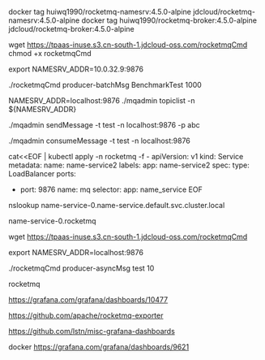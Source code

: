 

docker tag huiwq1990/rocketmq-namesrv:4.5.0-alpine jdcloud/rocketmq-namesrv:4.5.0-alpine
docker tag huiwq1990/rocketmq-broker:4.5.0-alpine  jdcloud/rocketmq-broker:4.5.0-alpine


wget https://tpaas-inuse.s3.cn-south-1.jdcloud-oss.com/rocketmqCmd
chmod +x rocketmqCmd


export NAMESRV_ADDR=10.0.32.9:9876


./rocketmqCmd producer-batchMsg BenchmarkTest 1000

NAMESRV_ADDR=localhost:9876
./mqadmin topiclist -n ${NAMESRV_ADDR}



./mqadmin sendMessage -t test -n localhost:9876 -p abc

 ./mqadmin consumeMessage -t test -n localhost:9876

cat<<EOF | kubectl apply -n rocketmq -f -
apiVersion: v1
kind: Service
metadata:
  name: name-service2
  labels:
    app: name-service2
spec:
  type: LoadBalancer
  ports:
  - port: 9876
    name: mq
  selector:
    app: name_service
EOF

nslookup name-service-0.name-service.default.svc.cluster.local

name-service-0.rocketmq

wget https://tpaas-inuse.s3.cn-south-1.jdcloud-oss.com/rocketmqCmd

export  NAMESRV_ADDR=localhost:9876

./rocketmqCmd  producer-asyncMsg test 10


rocketmq

https://grafana.com/grafana/dashboards/10477

https://github.com/apache/rocketmq-exporter


https://github.com/lstn/misc-grafana-dashboards

docker
https://grafana.com/grafana/dashboards/9621

